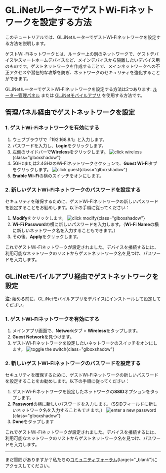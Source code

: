 # GL.iNetルーターでゲストWi-Fiネットワークを設定する方法

このチュートリアルでは、GL.iNetルーターでゲストWi-Fiネットワークを設定する方法を説明します。

ゲストWi-Fiネットワークとは、ルーター上の別のネットワークで、ゲストデバイスやスマートホームデバイスなど、メインデバイスから隔離したいデバイス用のものです。ゲストネットワークを作成することで、メインネットワークへの不正アクセスや潜在的な攻撃を防ぎ、ネットワークのセキュリティを強化することができます。

GL.iNetルーターでゲストWi-Fiネットワークを設定する方法は2つあります: [ルーター管理パネル](#管理パネル経由でゲストネットワークを設定) または [GL.iNetモバイルアプリ](#glinetモバイルアプリ経由でゲストネットワークを設定) を使用する方法です。

## 管理パネル経由でゲストネットワークを設定

### 1. ゲストWi-Fiネットワークを有効にする

1. ウェブブラウザで「192.168.8.1」と入力します。
2. パスワードを入力し、**Login**をクリックします。
3. 左側のサイドバーで**Wireless**をクリックします。
![click wireless](https://static.gl-inet.com/docs/router/en/4/tutorials/how_to_set_up_a_guest_network/click-wireless.jpeg){class="glboxshadow"}
4. 5GHzまたは2.4GHzのWi-Fiネットワークセクションで、**Guest Wi-Fi**タブをクリックします。
![click guest](https://static.gl-inet.com/docs/router/en/4/tutorials/how_to_set_up_a_guest_network/click-guest-wifi.jpeg){class="glboxshadow"}
5. **Enable Wi-Fi**の横のスイッチをオンにします。

### 2. 新しいゲストWi-Fiネットワークのパスワードを設定する

セキュリティを確保するために、ゲストWi-Fiネットワークの新しいパスワードを設定することをお勧めします。以下の手順に従ってください：

1. **Modify**をクリックします。
![click modify](https://static.gl-inet.com/docs/router/en/4/tutorials/how_to_set_up_a_guest_network/click-modify.jpeg){class="glboxshadow"}
2. **Wi-Fi Password**の横に新しいパスワードを入力します。（**Wi-Fi Name**の横に新しいネットワーク名を入力することもできます。）
3. その後、**Apply**をクリックします。

これでゲストWi-Fiネットワークが設定されました。デバイスを接続するには、利用可能なネットワークのリストからゲストネットワーク名を見つけ、パスワードを入力します。

## GL.iNetモバイルアプリ経由でゲストネットワークを設定

**注:** 始める前に、GL.iNetモバイルアプリをデバイスにインストールして設定してください。

### 1. ゲストWi-Fiネットワークを有効にする

1. メインアプリ画面で、**Network**タブ > **Wireless**をタップします。
2. **Guest Network**を見つけます。
3. ゲストWi-Fiネットワークを設定したいネットワークのスイッチをオンにします。
![toggle the switch](https://static.gl-inet.com/docs/router/en/4/tutorials/how_to_set_up_a_guest_network/toggle-on-guest-network.jpeg){class="glboxshadow"}

### 2. 新しいゲストWi-Fiネットワークのパスワードを設定する

セキュリティを確保するために、ゲストWi-Fiネットワークの新しいパスワードを設定することをお勧めします。以下の手順に従ってください：

1. ゲストWi-Fiネットワークを設定したネットワークの**SSID**オプションをタップします。
2. **Password**の横に新しいパスワードを入力します。（SSIDフィールドに新しいネットワーク名を入力することもできます。）
![enter a new password](https://static.gl-inet.com/docs/router/en/4/tutorials/how_to_set_up_a_guest_network/tap-password.jpeg){class="glboxshadow"}
3. **Done**をタップします

これでゲストWi-Fiネットワークが設定されました。デバイスを接続するには、利用可能なネットワークのリストからゲストネットワーク名を見つけ、パスワードを入力します。

---

まだ質問がありますか？私たちの[コミュニティフォーラム](https://forum.gl-inet.com){target="_blank"}にアクセスしてください。